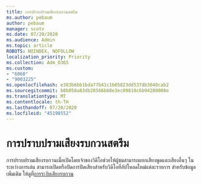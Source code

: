 ```yaml
---
title: การปราบปรามเสียงรบกวนสตรีม
ms.author: pebaum
author: pebaum
manager: scotv
ms.date: 07/20/2020
ms.audience: Admin
ms.topic: article
ROBOTS: NOINDEX, NOFOLLOW
localization_priority: Priority
ms.collection: Adm_O365
ms.custom:
- "6068"
- "9003225"
ms.openlocfilehash: e383b6bb1bda77b41c1b05823dd537db3040cab2
ms.sourcegitcommit: b0b050a83db28566b68e3ec09810c6b94280008e
ms.translationtype: MT
ms.contentlocale: th-TH
ms.lasthandoff: 07/20/2020
ms.locfileid: "45198552"
---
```

# <a name="stream-noise-suppression"></a>การปราบปรามเสียงรบกวนสตรีม

การปราบปรามเสียงรบกวนเมื่อเปิดโดยเจ้าของวิดีโอช่วยให้ผู้ชมสามารถแยกเสียงพูดและเสียงอื่นๆ ในระหว่างการเล่น สามารถเปิดหรือปิดการปิดเสียงสําหรับวิดีโอที่อัปโหลดใหม่แต่ละรายการ สําหรับข้อมูลเพิ่มเติม ให้ดูที่[การระงับเสียงรบกวน](https://docs.microsoft.com/stream/noise-suppression)